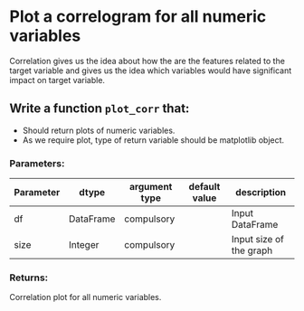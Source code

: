 # Plot a correlogram for all numeric variables

Correlation gives us the idea about how the are the features related to the target variable
and gives us the idea which variables would have significant impact on target variable.

## Write a function `plot_corr` that:
- Should return plots of numeric variables.
- As we require plot, type of return variable should be matplotlib object.


### Parameters:

| Parameter | dtype | argument type | default value | description |
| --- | --- | --- | --- | --- | 
| df | DataFrame | compulsory |  | Input DataFrame |
| size| Integer | compulsory |  | Input size of the graph  |


### Returns:

Correlation plot for all numeric variables.